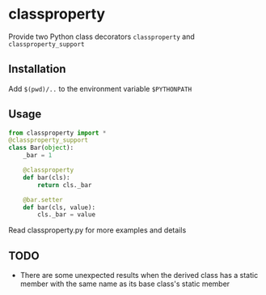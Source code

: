 # classproperty

Provide two Python class decorators `classproperty` and `classproperty_support`

## Installation
Add `$(pwd)/..` to the environment variable `$PYTHONPATH`

## Usage
```python
from classproperty import *
@classproperty_support
class Bar(object):
    _bar = 1

    @classproperty
    def bar(cls):
        return cls._bar

    @bar.setter
    def bar(cls, value):
        cls._bar = value
```
Read classproperty.py for more examples and details

## TODO
* There are some unexpected results when the derived class has a static member 
  with the same name as its base class's static member
